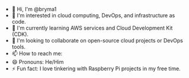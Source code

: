- 👋 Hi, I'm @bryma1
- 👀 I'm interested in cloud computing, DevOps, and infrastructure as code.
- 🌱 I'm currently learning AWS services and Cloud Development Kit (CDK).
- 💞️ I'm looking to collaborate on open-source cloud projects or DevOps tools.
- 📫 How to reach me: 
- 😄 Pronouns: He/Him
- ⚡ Fun fact: I love tinkering with Raspberry Pi projects in my free time.
